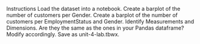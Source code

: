 Instructions
Load the dataset into a notebook.
Create a barplot of the number of customers per Gender.
Create a barplot of the number of customers per EmploymentStatus and Gender.
Identify Measurements and Dimensions. Are they the same as the ones in your Pandas dataframe? Modify accordingly.
Save as unit-4-lab.tbwx.